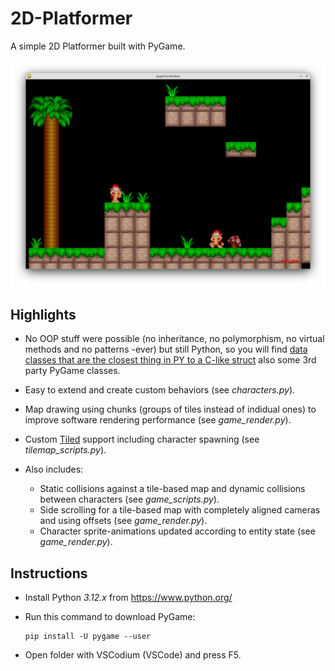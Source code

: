 # 2D-Platformer

A simple 2D Platformer built with PyGame.

![2d platformer pygame](.docs/screenshot.png)

## Highlights

* No OOP stuff were possible (no inheritance, no polymorphism, no virtual methods and no patterns -ever) but still Python, so you will find [data classes that are the closest thing in PY to a C-like struct](https://stackoverflow.com/questions/35988/c-like-structures-in-python) also some 3rd party PyGame classes.

* Easy to extend and create custom behaviors (see *characters.py*).

* Map drawing using chunks (groups of tiles instead of indidual ones) to improve software rendering performance (see *game_render.py*).

* Custom [Tiled](https://www.mapeditor.org/) support including character spawning (see *tilemap_scripts.py*).

* Also includes:

    * Static collisions against a tile-based map and dynamic collisions between characters (see *game_scripts.py*).
    * Side scrolling for a tile-based map with completely aligned cameras and using offsets (see *game_render.py*).
    * Character sprite-animations updated according to entity state (see *game_render.py*).

## Instructions

* Install Python *3.12.x* from https://www.python.org/

* Run this command to download PyGame:

    ```
    pip install -U pygame --user
    ```

* Open folder with VSCodium (VSCode) and press F5.
